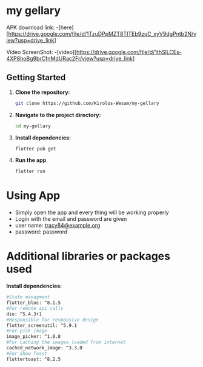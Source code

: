 # my gellary

APK download link:
  -[here][https://drive.google.com/file/d/1TzuDPpMZT8TITEb9zuC_xyV9dgPntb2N/view?usp=drive_link]

Video ScreenShot:
  -[video][https://drive.google.com/file/d/1thSlLCEs-4XP8hoBg9brCfnMdURac2Fr/view?usp=drive_link]
  

## Getting Started

1. **Clone the repository:**
   ```bash
   git clone https://github.com/Kirolos-Wesam/my-gellary

2. **Navigate to the project directory:**
   ```bash
   cd my-gellary

3. **Install dependencies:**
   ```bash
   flutter pub get
   
4. **Run the app**
   ```bash
   flutter run

#  Using App
  - Simply open the app and every thing will be working properly
  - Login with the email and password are given
  - user name: tracy84@example.org
  - password: password
   
      
# Additional libraries or packages used
   **Install dependencies:**
   ```bash
  #State managment
  flutter_bloc: ^8.1.5
  #For remote api calls
  dio: ^5.4.3+1
  #Responsible for responsive design
  flutter_screenutil: ^5.9.1
  #For pick image
  image_picker: ^1.0.8
  #For caching the images loaded from internet
  cached_network_image: ^3.3.0
  #For Show Toast
  fluttertoast: ^8.2.5   
